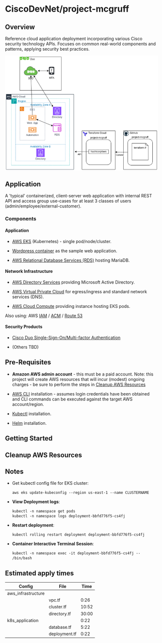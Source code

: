 # CiscoDevNet/project-mcgruff

## Overview

Reference cloud application deployment incorporating various Cisco security technology APIs.  Focuses on common real-world components and patterns, applying security best practices.

![Network architecture](images/network_architecture.png)

## Application

A 'typical' containerized, client-server web application with internal REST API and access group use-cases for at least 3 classes of users (admin/employee/external-customer).

### Components

#### Application

* [AWS EKS](https://aws.amazon.com/eks/) (Kubernetes) - single pod/node/cluster.

* [Wordpress container](https://hub.docker.com/_/wordpress) as the sample web application.

* [AWS Relational Database Services (RDS)](https://aws.amazon.com/rds/) hosting MariaDB.

#### Network Infrastructure

* [AWS Directory Services](https://aws.amazon.com/directoryservice/) providing Microsoft Active Directory.

* [AWS Virtual Private Cloud](https://aws.amazon.com/vpc/) for egress/ingress and standard network services (DNS).

* [AWS Cloud Compute](https://aws.amazon.com/ec2/) providing instance hosting EKS pods.

Also using: AWS [IAM](https://aws.amazon.com/iam/) / [ACM](https://aws.amazon.com/certificate-manager/) / [Route 53](https://aws.amazon.com/route53/)

#### Security Products

* [Cisco Duo Single-Sign-On/Multi-factor Authentication](https://duo.com/)

* (Others TBD)

## Pre-Requisites

* **Amazon AWS admin account** - this must be a paid account.  Note: this project will create AWS resources that will incur (modest) ongoing charges - be sure to perform the steps in [Cleanup AWS Resources](#cleanup-aws-resources)

* [AWS CLI](https://docs.aws.amazon.com/cli/latest/userguide/getting-started-install.html) installation - assumes login credentials have been obtained and CLI commands can be executed against the target AWS account/region.

* [Kubectl](https://kubernetes.io/docs/tasks/tools/) installation.

* [Helm](https://helm.sh/docs/intro/install/) installation.





## Getting Started


## Cleanup AWS Resources



## Notes

* Get kubectl config file for EKS cluster:

  ```
  aws eks update-kubeconfig --region us-east-1 --name CLUSTERNAME
  ```

* **View Deployment logs**:

  ```
  kubectl -n namespace get pods
  kubectl -n namespace logs deployment-bbfd776f5-cs4fj
  ```

* **Restart deployment**:

  ```
  kubectl rolling restart deployment deployment-bbfd776f5-cs4fj
  ```

* **Container Interactive Terminal Session**:

  ```
  kubectl -n namespace exec -it deployment-bbfd776f5-cs4fj -- /bin/bash
  ```

## Estimated apply times

| Config             | File          | Time  |
| ------------------ | ------------- | ----- |
| aws_infrastructure |               |       |
|                    | vpc.tf        |  0:26 |
|                    | cluster.tf    | 10:52 |
|                    | directory.tf  | 30:00 |
| k8s_application    |               |  0:22 |
|                    | database.tf   |  5:22 |
|                    | deployment.tf |  0:22 |